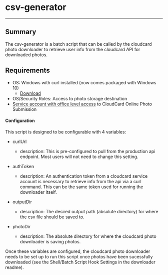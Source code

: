 # csv-generator

---

## Summary

The csv-generator is a batch script that can be called by the cloudcard photo downloader to retrieve user info from the cloudcard API for downloaded photos. 

## Requirements

- OS: Windows with curl installed (now comes packaged with Windows 10)
  - [Download](https://curl.se/windows/)
- OS/Security Roles: Access to photo storage destination 
- [Service account with office level access](https://sharptop.atlassian.net/wiki/spaces/CCD/pages/1226440705/User+Roles) to CloudCard Online Photo Submission


#### Configuration
This script is designed to be configurable with 4 variables:

- curlUrl
  - description: This is pre-configured to pull from the production api endpoint. Most users will not need to change this setting.

- authToken 
  - description: An authentication token from a cloudcard service account is necessary to retrieve info from the api via a curl command. This can be the same token used for running the downloader itself. 

- outputDir
  - description: The desired output path (absolute directory) for where the csv file should be saved to.

- photoDir
  - description: The absolute directory for where the cloudcard photo downloader is saving photos. 


Once these variables are configured, the cloudcard photo downloader needs to be set up to run this script once photos have been sucessfully downloaded (see the Shell/Batch Script Hook Settings in the downloader readme).
